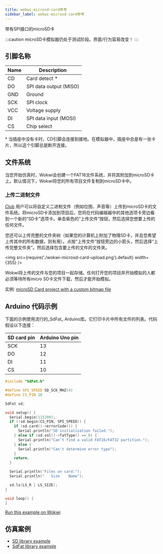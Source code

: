 ```yaml
---
title: wokwi-microsd-card参考
sidebar_label: wokwi-microsd-card参考
---
```


带有SPI接口的microSD卡

<wokwi-microsd-card />

:::caution
microSD卡模拟器仍处于测试阶段。界面/行为容易改变！
:::

## 引脚名称

| Name | Description            |
| ---- | ---------------------- |
| CD   | Card detect \*         |
| DO   | SPI data output (MISO) |
| GND  | Ground                 |
| SCK  | SPI clock              |
| VCC  | Voltage supply         |
| DI   | SPI data input (MOSI)  |
| CS   | Chip select            |

\* 当插座中没有卡时，CD引脚会连接到接地。在模拟器中，插座中总是有一张卡片，所以这个引脚总是断开连接。

## 文件系统

当您开始仿真时，Wokwi会创建一个FAT16文件系统，并将其附加到microSD卡上。默认情况下，Wokwi将您的所有项目文件复制到microSD卡中。

### 上传二进制文件

[Club](https://wokwi.com) 用户可以将自定义二进制文件（例如位图、声音等）上传到microSD卡的文件系统。将microSD卡添加到项目后，您将在代码编辑器中的其他选项卡旁边看到一个新的“SD卡”选项卡。单击紫色的“上传文件”按钮，然后选择您想要上传的任何文件。

您还可以上传完整的文件夹树（如果您的计算机上附加了物理SD卡，并且您希望上传其中的所有数据，则有用）。点按“上传文件”按钮旁边的小箭头，然后选择“上传完整文件夹”。然后选择包含要上传的文件的文件夹。

<img src={require('./wokwi-microsd-card-upload.png').default} width={355} />

Wokwi将上传的文件与您的项目一起存储。任何打开您的项目并开始模拟的人都必须等待所有micro SD卡文件下载，然后才能开始模拟。

实例: [microSD Card project with a custom bitmap file](https://wokwi.com/projects/319810932695892564)

## Arduino 代码示例

下面的示例使用流行的_SdFat_ Arduino库。它打印卡片中所有文件的列表。代码假设以下连接：

| SD card pin | Arduino Uno pin |
| ----------- | --------------- |
| SCK         | 13              |
| DO          | 12              |
| DI          | 11              |
| CS          | 10              |

```cpp
#include "SdFat.h"

#define SPI_SPEED SD_SCK_MHZ(4)
#define CS_PIN 10

SdFat sd;

void setup() {
  Serial.begin(115200);
  if (!sd.begin(CS_PIN, SPI_SPEED)) {
    if (sd.card()->errorCode()) {
      Serial.println("SD initialization failed.");
    } else if (sd.vol()->fatType() == 0) {
      Serial.println("Can't find a valid FAT16/FAT32 partition.");
    } else {
      Serial.println("Can't determine error type");
    }
    return;
  }

  Serial.println("Files on card:");
  Serial.println("   Size    Name");

  sd.ls(LS_R | LS_SIZE);
}

void loop() {
}
```

[Run this example on Wokwi](https://wokwi.com/projects/310692660849410626)

## 仿真案例

- [SD library example](https://wokwi.com/projects/310542489623724609)
- [SdFat library example](https://wokwi.com/projects/310692660849410626)
